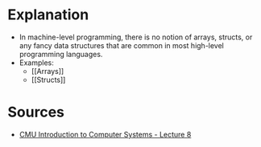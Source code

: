# Explanation
- In machine-level programming, there is no notion of arrays, structs, or any fancy data structures that are common in most high-level programming languages.
- Examples:
	- [[Arrays]]
	- [[Structs]]

# Sources
- [CMU Introduction to Computer Systems - Lecture 8](https://scs.hosted.panopto.com/Panopto/Pages/Viewer.aspx?id=03308c94-fc20-40d8-8978-1a9b81c344ed)